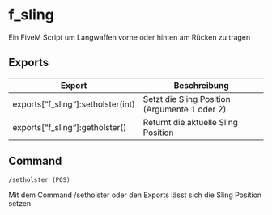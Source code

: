 # f_sling
Ein FiveM Script um Langwaffen vorne oder hinten am Rücken zu tragen

## Exports
| Export             | Beschreibung |
| ----------------- | ------------------------------------------------------------------ | 
| exports[“f_sling“]:setholster(int) | Setzt die Sling Position (Argumente 1 oder 2) |
| exports[“f_sling“]:getholster() | Returnt die aktuelle Sling Position |

## Command
```
/setholster (POS)
```
Mit dem Command /setholster oder den Exports lässt sich die Sling Position setzen
